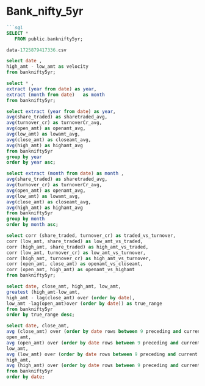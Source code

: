 # Bank_nifty_5yr
 ```markdown
```sql
SELECT *
	FROM public.banknifty5yr;

data-1725879417336.csv

select date ,
high_amt - low_amt as velocity
from banknifty5yr;

select * ,
extract (year from date) as year,
extract (month from date)	as month
from banknifty5yr;

select extract (year from date) as year,
avg(share_traded) as sharetraded_avg,
avg(turnover_cr) as turnoverCr_avg,
avg(open_amt) as openamt_avg,
avg(low_amt) as lowamt_avg,
avg(close_amt) as closeamt_avg,
avg(high_amt) as highamt_avg
from banknifty5yr
group by year
order by year asc;

select extract (month from date) as month ,
avg(share_traded) as sharetraded_avg,
avg(turnover_cr) as turnoverCr_avg,
avg(open_amt) as openamt_avg,
avg(low_amt) as lowamt_avg,
avg(close_amt) as closeamt_avg,
avg(high_amt) as highamt_avg
from banknifty5yr
group by month
order by month asc;

select corr (share_traded, turnover_cr) as traded_vs_turnover, 
corr (low_amt, share_traded) as low_amt_vs_traded,
corr (high_amt, share_traded) as high_amt_vs_traded,
corr (low_amt, turnover_cr) as low_amt_vs_turnover,
corr (high_amt, turnover_cr) as high_amt_vs_turnover,
corr (open_amt, close_amt) as openamt_vs_closeamt,
corr (open_amt, high_amt) as openamt_vs_highamt
from banknifty5yr;

select date, close_amt, high_amt, low_amt,
greatest (high_amt-low_amt,
high_amt - lag(close_amt) over (order by date),
low_amt -lag(open_amt)over (order by date)) as true_range
from banknifty5yr
order by true_range desc;

select date, close_amt,
avg (close_amt) over (order by date rows between 9 preceding and current row) as moving_average_close,
open_amt,
avg (open_amt) over (order by date rows between 9 preceding and current row) as moving_average_open,
low_amt,
avg (low_amt) over (order by date rows between 9 preceding and current row) as moving_average_low,
high_amt,
avg (high_amt) over (order by date rows between 9 preceding and current row) as moving_average_high
from banknifty5yr
order by date;
